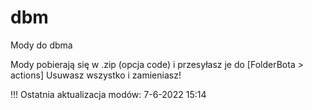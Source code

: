 # dbm
Mody do dbma

Mody pobierają się w .zip (opcja code)
i przesyłasz je do [FolderBota > actions] Usuwasz wszystko i zamieniasz!

!!!  Ostatnia aktualizacja modów: 7-6-2022 15:14

